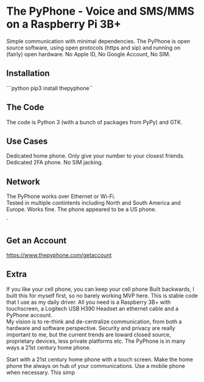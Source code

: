 # The PyPhone - Voice and SMS/MMS on a Raspberry Pi 3B+

Simple communication with minimal dependencies.  The PyPhone is open source software, using open protocols (https and sip) and running on (fairly) open hardware. No Apple ID, No Google Account, No SIM.  

## Installation
```python pip3 install thepyphone``

## The Code
The code is Python 3 (with a bunch of packages from PyPy) and GTK.  

## Use Cases
Dedicated home phone.  Only give your number to your closest friends.
Dedicated 2FA phone. No SIM jacking.

## Network
The PyPhone works over Ethernet or Wi-Fi.  
Tested in multiple contintents including North and South America and Europe.  Works fine. The phone appeared to be a US phone.


`

## Get an Account
https://www.thepyphone.com/getaccount


## Extra
If you like your cell phone, you can keep your cell phone
Built backwards, I built this for myself first, so no barely working MVP here.  This is  stable code that I use as my daily driver.
All you need is a Raspberry 3B+ with touchscreen, a Logitech USB H390 Headset an ethernet cable and a PyPhone account.  
My vision is to re-think and de-centralize communication, from both a hardware and software perspective.  Security and privacy are really important to me, but the current trends are toward closed source, proprietary devices, less private platforms etc.  The PyPhone is in many ways a 21st century home phone.

Start with a 21st century home phone with a touch screen.  Make the home phone the always on hub of your communications.  Use a mobile phone when necessary.  This simp
